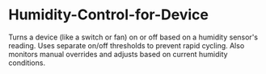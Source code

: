 # Humidity-Control-for-Device
Turns a device (like a switch or fan) on or off based on a humidity sensor's reading. Uses separate on/off thresholds to prevent rapid cycling. Also monitors manual overrides and adjusts based on current humidity conditions.
